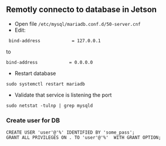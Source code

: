 ## Remotly connecto to database in Jetson

- Open file `/etc/mysql/mariadb.conf.d/50-server.cnf`
- Edit:
```
 bind-address            = 127.0.0.1
```
to
```
bind-address            = 0.0.0.0
```
- Restart database
```
sudo systemctl restart mariadb
```
- Validate that service is listening the port
```
sudo netstat -tulnp | grep mysqld
```

### Create user for DB
```
CREATE USER 'user'@'%' IDENTIFIED BY 'some_pass';
GRANT ALL PRIVILEGES ON . TO 'user'@'%'  WITH GRANT OPTION;
```
